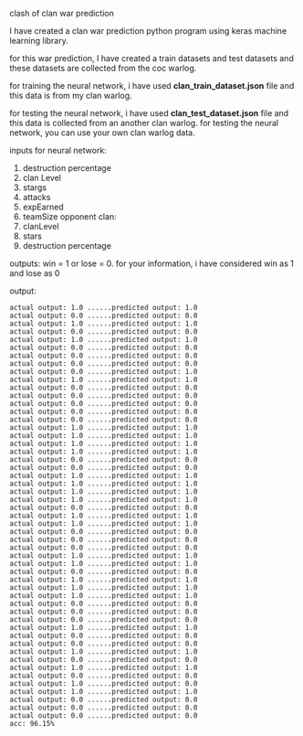 clash of clan war prediction

I have created a clan war prediction python program using keras machine learning library.

for this war prediction, I have created a train datasets and test datasets and these datasets are collected from the coc warlog.

for training the neural network,  i have used <strong> clan_train_dataset.json</strong> file and this data is from my clan warlog. 

for testing the neural network, i have used <strong>clan_test_dataset.json</strong> file and this data is collected from an another clan warlog.
for testing the neural network, you can use your own clan warlog data.

inputs for neural network:
1. destruction percentage
2. clan Level
3. stargs
4. attacks
5. expEarned
6. teamSize
opponent clan:
7. clanLevel
8. stars
9. destruction percentage 
 
outputs:
win = 1 or lose = 0.
for your information, i have considered win as 1 and lose as 0

output:
```OUTPUT
actual output: 1.0 ......predicted output: 1.0
actual output: 0.0 ......predicted output: 0.0
actual output: 1.0 ......predicted output: 1.0
actual output: 0.0 ......predicted output: 0.0
actual output: 1.0 ......predicted output: 1.0
actual output: 0.0 ......predicted output: 0.0
actual output: 0.0 ......predicted output: 0.0
actual output: 0.0 ......predicted output: 0.0
actual output: 0.0 ......predicted output: 1.0
actual output: 1.0 ......predicted output: 1.0
actual output: 0.0 ......predicted output: 0.0
actual output: 0.0 ......predicted output: 0.0
actual output: 0.0 ......predicted output: 0.0
actual output: 0.0 ......predicted output: 0.0
actual output: 0.0 ......predicted output: 0.0
actual output: 1.0 ......predicted output: 1.0
actual output: 1.0 ......predicted output: 1.0
actual output: 1.0 ......predicted output: 1.0
actual output: 1.0 ......predicted output: 1.0
actual output: 0.0 ......predicted output: 0.0
actual output: 0.0 ......predicted output: 0.0
actual output: 1.0 ......predicted output: 1.0
actual output: 1.0 ......predicted output: 1.0
actual output: 1.0 ......predicted output: 1.0
actual output: 1.0 ......predicted output: 1.0
actual output: 0.0 ......predicted output: 0.0
actual output: 1.0 ......predicted output: 1.0
actual output: 1.0 ......predicted output: 1.0
actual output: 0.0 ......predicted output: 0.0
actual output: 0.0 ......predicted output: 0.0
actual output: 0.0 ......predicted output: 0.0
actual output: 1.0 ......predicted output: 1.0
actual output: 1.0 ......predicted output: 1.0
actual output: 0.0 ......predicted output: 0.0
actual output: 1.0 ......predicted output: 1.0
actual output: 1.0 ......predicted output: 1.0
actual output: 1.0 ......predicted output: 1.0
actual output: 0.0 ......predicted output: 0.0
actual output: 0.0 ......predicted output: 0.0
actual output: 0.0 ......predicted output: 0.0
actual output: 1.0 ......predicted output: 1.0
actual output: 0.0 ......predicted output: 0.0
actual output: 0.0 ......predicted output: 0.0
actual output: 1.0 ......predicted output: 1.0
actual output: 0.0 ......predicted output: 0.0
actual output: 1.0 ......predicted output: 1.0
actual output: 0.0 ......predicted output: 0.0
actual output: 1.0 ......predicted output: 0.0
actual output: 1.0 ......predicted output: 1.0
actual output: 0.0 ......predicted output: 0.0
actual output: 0.0 ......predicted output: 0.0
actual output: 0.0 ......predicted output: 0.0
acc: 96.15%
```
